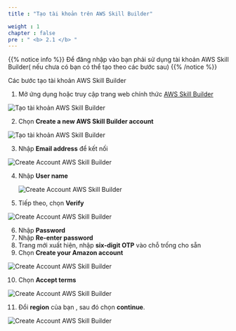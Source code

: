 ```yaml
---
title : "Tạo tài khoản trên AWS Skill Builder"

weight : 1
chapter : false
pre : " <b> 2.1 </b> "
---
```

{{% notice info %}}
Để đăng nhập vào bạn phải sử dụng tài khoản AWS Skill Builder( nếu chưa có bạn có thể tạo theo các bước sau)
{{% /notice %}}

Các bước tạo tài khoản AWS Skill Builder

1. Mở ứng dụng hoặc truy cập trang web chính thức [AWS Skill Builder](https://explore.skillbuilder.aws/learn)
   
![Tạo tài khoản AWS Skill Builder](/images/2.prerequisite/2.1-createanaccountonawsskillbuilder/01-createAWSskillbuilder.png?width=90pc)

2. Chọn **Create a new AWS Skill Builder account**

![Tạo tài khoản AWS Skill Builder](/images/2.prerequisite/2.1-createanaccountonawsskillbuilder/02-createAWSskillbuilder.png?width=90pc)

3. Nhập **Email address** để kết nối
   
![Create Account AWS Skill Builder](/images/2.prerequisite/2.1-createanaccountonawsskillbuilder/03-createAWSskillbuilder.png?width=90pc)

4. Nhập **User name**
   
   ![Create Account AWS Skill Builder](/images/2.prerequisite/2.1-createanaccountonawsskillbuilder/04-createAWSskillbuilder.png?width=90pc)

5. Tiếp theo, chọn **Verify** 

![Create Account AWS Skill Builder](/images/2.prerequisite/2.1-createanaccountonawsskillbuilder/05-createAWSskillbuilder.png?width=90pc)

6. Nhập **Password**
7. Nhập **Re-enter password**
8. Trang mới xuất hiện, nhập **six-digit OTP** vào chỗ trống cho sẵn
9. Chọn **Create your Amazon account**

![Create Account AWS Skill Builder](/images/2.prerequisite/2.1-createanaccountonawsskillbuilder/06-createAWSskillbuilder.png?width=90pc)

10. Chọn **Accept terms**

![Create Account AWS Skill Builder](/images/2.prerequisite/2.1-createanaccountonawsskillbuilder/07-createAWSskillbuilder.png?width=90pc)

11. Đổi **region** của bạn , sau đó chọn **continue**. 

![Create Account AWS Skill Builder](/images/2.prerequisite/2.1-createanaccountonawsskillbuilder/08-createAWSskillbuilder.png?width=90pc)

